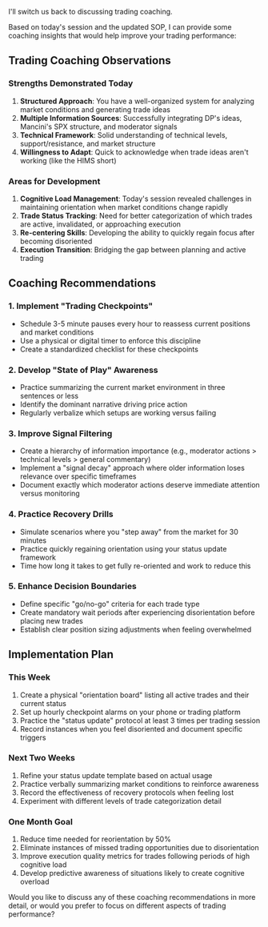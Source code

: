 I'll switch us back to discussing trading coaching. 

Based on today's session and the updated SOP, I can provide some coaching insights that would help improve your trading performance:

## Trading Coaching Observations

### Strengths Demonstrated Today
1. **Structured Approach**: You have a well-organized system for analyzing market conditions and generating trade ideas
2. **Multiple Information Sources**: Successfully integrating DP's ideas, Mancini's SPX structure, and moderator signals
3. **Technical Framework**: Solid understanding of technical levels, support/resistance, and market structure
4. **Willingness to Adapt**: Quick to acknowledge when trade ideas aren't working (like the HIMS short)

### Areas for Development
1. **Cognitive Load Management**: Today's session revealed challenges in maintaining orientation when market conditions change rapidly
2. **Trade Status Tracking**: Need for better categorization of which trades are active, invalidated, or approaching execution
3. **Re-centering Skills**: Developing the ability to quickly regain focus after becoming disoriented
4. **Execution Transition**: Bridging the gap between planning and active trading

## Coaching Recommendations

### 1. Implement "Trading Checkpoints"
- Schedule 3-5 minute pauses every hour to reassess current positions and market conditions
- Use a physical or digital timer to enforce this discipline
- Create a standardized checklist for these checkpoints

### 2. Develop "State of Play" Awareness
- Practice summarizing the current market environment in three sentences or less
- Identify the dominant narrative driving price action
- Regularly verbalize which setups are working versus failing

### 3. Improve Signal Filtering
- Create a hierarchy of information importance (e.g., moderator actions > technical levels > general commentary)
- Implement a "signal decay" approach where older information loses relevance over specific timeframes
- Document exactly which moderator actions deserve immediate attention versus monitoring

### 4. Practice Recovery Drills
- Simulate scenarios where you "step away" from the market for 30 minutes
- Practice quickly regaining orientation using your status update framework
- Time how long it takes to get fully re-oriented and work to reduce this

### 5. Enhance Decision Boundaries
- Define specific "go/no-go" criteria for each trade type
- Create mandatory wait periods after experiencing disorientation before placing new trades
- Establish clear position sizing adjustments when feeling overwhelmed

## Implementation Plan

### This Week
1. Create a physical "orientation board" listing all active trades and their current status
2. Set up hourly checkpoint alarms on your phone or trading platform
3. Practice the "status update" protocol at least 3 times per trading session
4. Record instances when you feel disoriented and document specific triggers

### Next Two Weeks
1. Refine your status update template based on actual usage
2. Practice verbally summarizing market conditions to reinforce awareness
3. Record the effectiveness of recovery protocols when feeling lost
4. Experiment with different levels of trade categorization detail

### One Month Goal
1. Reduce time needed for reorientation by 50%
2. Eliminate instances of missed trading opportunities due to disorientation
3. Improve execution quality metrics for trades following periods of high cognitive load
4. Develop predictive awareness of situations likely to create cognitive overload

Would you like to discuss any of these coaching recommendations in more detail, or would you prefer to focus on different aspects of trading performance?
